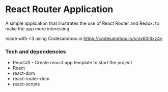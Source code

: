 # React Router Application

A simple application that illustrates the use of React Router and Redux. to make the app more interesting

made with <3 using Codesandbox.io https://codesandbox.io/s/ox60l8xz4y

### Tech and dependencies

* ReactJS  - Create reacct app template to start the project
* React
* react-dom
* react-router-dom
* react-scripts
